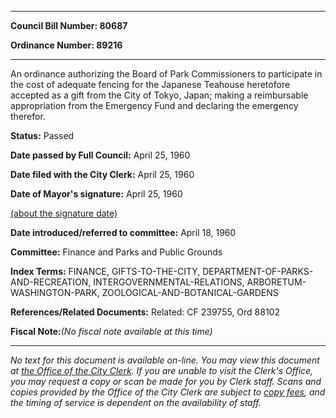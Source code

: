 

********

**Council Bill Number: 80687**
   
**Ordinance Number: 89216**
********

 An ordinance authorizing the Board of Park Commissioners to participate in the cost of adequate fencing for the Japanese Teahouse heretofore accepted as a gift from the City of Tokyo, Japan; making a reimbursable appropriation from the Emergency Fund and declaring the emergency therefor.

**Status:** Passed
   
**Date passed by Full Council:** April 25, 1960
   
**Date filed with the City Clerk:** April 25, 1960
   
**Date of Mayor's signature:** April 25, 1960
   
[(about the signature date)](/~public/approvaldate.htm)
   
   
   
**Date introduced/referred to committee:** April 18, 1960
   
**Committee:** Finance and Parks and Public Grounds
   
   
**Index Terms:** FINANCE, GIFTS-TO-THE-CITY, DEPARTMENT-OF-PARKS-AND-RECREATION, INTERGOVERNMENTAL-RELATIONS, ARBORETUM-WASHINGTON-PARK, ZOOLOGICAL-AND-BOTANICAL-GARDENS

**References/Related Documents:** Related: CF 239755, Ord 88102

**Fiscal Note:**_(No fiscal note available at this time)_
********

_No text for this document is available on-line. You may view this document at [the Office of the City Clerk](http://www.seattle.gov/leg/clerk/contactUs.htm). If you are unable to visit the Clerk's Office, you may request a copy or scan be made for you by Clerk staff. Scans and copies provided by the Office of the City Clerk are subject to [copy fees](http://clerk.seattle.gov/~public/clerkfees.htm), and the timing of service is dependent on the availability of staff._

